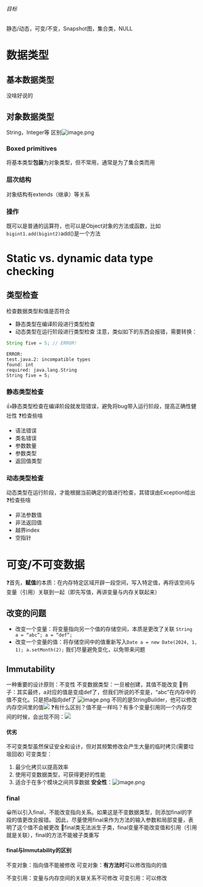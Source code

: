 ###### 目标
静态/动态，可变/不变，Snapshot图，集合类，NULL
# 数据类型
## 基本数据类型
没啥好说的
## 对象数据类型
String，Integer等
区别![image.png](https://s2.loli.net/2024/05/26/9EFUAtrvbKayho3.png)
### Boxed primitives
将基本类型**包装**为对象类型，但不常用，通常是为了集合类而用
### 层次结构
对象结构有extends（继承）等关系
### 操作
既可以是普通的运算符，也可以是Object对象的方法或函数，比如`bigint1.add(bigint2)`add()是一个方法
# Static vs. dynamic data type checking
## 类型检查
检查数据类型和值是否符合
+ 静态类型在编译阶段进行类型检查
+ 动态类型在运行阶段进行类型检查
注意，类似如下的东西会报错，需要转换：
```Java
String five = 5; // ERROR!
```
```
ERROR:
test.java.2: incompatible types 
found: int
required: java.lang.String
String five = 5;
```
### 静态类型检查
👍静态类型检查在编译阶段就发现错误，避免将bug带入运行阶段，提高正确性健壮性
❓检查些啥
+ 语法错误
+ 类名错误
+ 参数数量
+ 参数类型
+ 返回值类型
### 动态类型检查
动态类型在运行阶段，才能根据当前确定的值进行检查，其错误由Exception给出
❓检查些啥
+ 非法参数值
+ 非法返回值
+ 越界index
+ 空指针
# 可变/不可变数据
❓首先，**赋值**的本质：在内存特定区域开辟一段空间，写入特定值，再将该空间与变量（引用）关联到一起（即先写值，再讲变量与内存关联起来）
## 改变的问题
+ 改变一个变量：将变量指向另一个值的存储空间，本质是更改了关联
  `String a = “abc”; a = “def”;`
+ 改变一个变量的值：将存储空间中的值重新写入`Date a = new Date(2024, 1, 1); a.setMonth(2);`
我们尽量避免变化，以免带来问题
## Immutability
一种重要的设计原则：不变性
不变数据类型：一旦被创建，其值不能改变
🌰例子：其实最终，a对应的值是变成def了，但我们所说的不变是，“abc”在内存中的值不变化。只是把a指向def了
![image.png](https://s2.loli.net/2024/05/27/NlkCZeqhbaDjX5B.png)
不同的是StringBuilder，他可以修改内存空间里的值![](https://s2.loli.net/2024/05/27/zPJxpsVTHjo6iWZ.png)
❓有什么区别？值不是一样吗？有多个变量引用同一个内存空间的时候，会出现不同：![](https://s2.loli.net/2024/05/27/kl4XEjMsmxDT3u6.png)
#### 优劣
不可变类型虽然保证安全和设计，但对其频繁修改会产生大量的临时拷贝(需要垃圾回收)
可变类型：
1. 最少化拷贝以提高效率
2. 使用可变数据类型，可获得更好的性能
3. 适合于在多个模块之间共享数据
**安全性**：![image.png](https://s2.loli.net/2024/05/27/uyPBLNFAeSdGf4Y.png)

### final
😀所以引入final，不能改变指向关系。如果这是不变数据类型，则添加final的字段的值更改会报错。
因此，尽量使用final来作为方法的输入参数和局部变量，表明了这个值不会被更改
📕final类无法派生子类，final变量不能改变值和引用（引用就是关联），final的方法不能被子类重写
#### final与Immutability的区别
不变对象：指向值不能被修改
可变对象：**有方法时**可以修改指向的值

不变引用：变量与内存空间的关联关系不可修改
可变引用：可以修改


